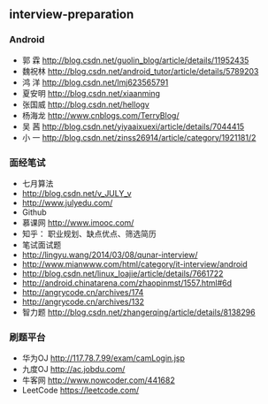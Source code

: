 ## interview-preparation
### Android
* 郭  霖   http://blog.csdn.net/guolin_blog/article/details/11952435
* 魏祝林 http://blog.csdn.net/android_tutor/article/details/5789203
* 鸿  洋   http://blog.csdn.net/lmj623565791
* 夏安明 http://blog.csdn.net/xiaanming
* 张国威 http://blog.csdn.net/hellogv
* 杨海龙 http://www.cnblogs.com/TerryBlog/
* 吴  茜   http://blog.csdn.net/yiyaaixuexi/article/details/7044415
* 小  一   http://blog.csdn.net/zinss26914/article/category/1921181/2

### 面经笔试
* 七月算法  
 * http://blog.csdn.net/v_JULY_v  
 * http://www.julyedu.com/
* Github
* 慕课网    http://www.imooc.com/
* 知乎：    职业规划、缺点优点、筛选简历
* 笔试面试题
 * http://lingyu.wang/2014/03/08/qunar-interview/
 * http://www.mianwww.com/html/category/it-interview/android
 * http://blog.csdn.net/linux_loajie/article/details/7661722
 * http://android.chinatarena.com/zhaopinmst/1557.html#6d
 * http://angrycode.cn/archives/174
 * http://angrycode.cn/archives/132
* 智力题     http://blog.csdn.net/zhangerqing/article/details/8138296

### 刷题平台
* 华为OJ    http://117.78.7.99/exam/camLogin.jsp
* 九度OJ    http://ac.jobdu.com/
* 牛客网    http://www.nowcoder.com/441682
* LeetCode  https://leetcode.com/


